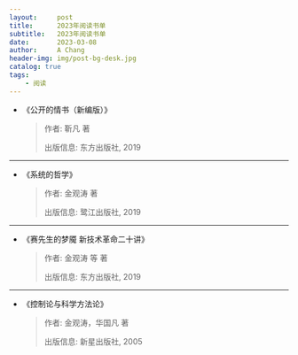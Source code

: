```yaml
---
layout:     post
title:      2023年阅读书单
subtitle:   2023年阅读书单
date:       2023-03-08
author:     A Chang
header-img: img/post-bg-desk.jpg
catalog: true
tags:
    - 阅读
---
```



- 《公开的情书（新编版）》
    > 作者: 靳凡 著
    > 
    > 出版信息: 东方出版社, 2019

---

- 《系统的哲学》
    > 作者: 金观涛 著
    > 
    > 出版信息: 鹭江出版社, 2019

---

- 《赛先生的梦魇 新技术革命二十讲》
    > 作者: 金观涛 等 著
    > 
    > 出版信息: 东方出版社, 2019
    
---

- 《控制论与科学方法论》
    > 作者: 金观涛，华国凡 著
    > 
    > 出版信息: 新星出版社, 2005
